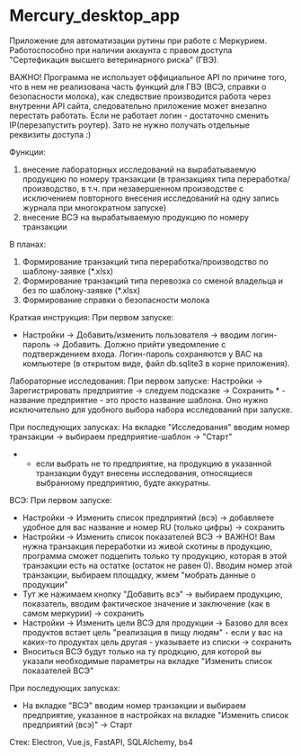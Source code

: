# Mercury_desktop_app
Приложение для автоматизации рутины при работе с Меркурием.
Работоспособно при наличии аккаунта с правом доступа "Сертефикация высшего ветеринарного риска" (ГВЭ).

ВАЖНО! Программа не использует оффициальное API по причине того, что в нем не реализована часть функций для ГВЭ (ВСЭ, справки о безопасности молока), как следвствие производится работа через внутренни API сайта, следовательно приложение может внезапно перестать работать. Если не работает логин - достаточно сменить IP(перезапустить роутер). Зато не нужно получать отдельные реквизиты доступа :)

Функции:
1. внесение лабораторных исследований на вырабатываемую продукцию по номеру транзакции (в транзакциях типа переработка/производство, в т.ч. при незавершенном производстве с исключением повторного внесения исследований на одну запись журнала при многократном запуске)
2. внесение ВСЭ на вырабатываемую продукцию по номеру транзакции

В планах:
1. Формирование транзакций типа переработка/производство по шаблону-заявке (*.xlsx)
2. Формирование транзакций типа перевозка со сменой владельца и без по шаблону-заявке (*.xlsx)
3. Формирование справки о безопасности молока

Краткая инструкция:
При первом запуске:
  - Настройки -> Добавить/изменить пользователя -> вводим логин-пароль -> Добавить. Должно прийти уведомление с подтверждением входа. Логин-пароль сохраняются у ВАС на    компьютере (в открытом виде, файл db.sqlite3 в корне приложения).

Лабораторные исследования:
При первом запуске:
    Настройки -> Зарегистрировать предприятие -> следуем подсказке -> Сохранить
    * - название предприятие - это просто название шаблона. Оно нужно исключительно для удобного выбора набора исследований при запуске.
  
При последующих запусках:
  На вкладке "Исследования" вводим номер транзакции -> выбираем предприятие-шаблон -> "Старт"
  * - если выбрать не то предприятие, на продукцию в указанной транзакции будут внесены исследования, относящиеся выбранному предприятию, будте аккуратны.

ВСЭ:
  При первом запуске:
  - Настройки -> Изменить список предприятий (всэ) -> добавляете удобное для вас название и номер RU (только цифры) -> сохранить
  - Настройки -> Изменить список показателей ВСЭ -> ВАЖНО! Вам нужна транзакция переработки из живой скотины в продукцию, программа сможет подцепить только ту продукцию, которая в этой транзакции есть на остатке (остаток не равен 0). Вводим номер этой транзакции, выбираем площадку, жмем "мобрать данные о продукции"
  - Тут же нажимаем кнопку "Добавить всэ" -> выбираем продукцию, показатель, вводим фактическое значение и заключение (как в самом меркурии) -> сохранить
  - Настройки -> Изменить цели ВСЭ для продукции -> Базово для всех продуктов встает цель "реализация в пищу людям" - если у вас на каких-то продуктах цель другая - указываете из списки -> сохранить
  - Вноситься ВСЭ будут только на ту продкцию, для которой вы указали необходимые параметры на вкладке "Изменить список показателей ВСЭ"
  
  При последующих запусках:
  - На вкладке "ВСЭ" вводим номер транзакции и выбираем предприятие, указанное в настройках на вкладке "Изменить список предприятий (всэ)" -> Старт
  

Стек: Electron, Vue.js, FastAPI, SQLAlchemy, bs4
